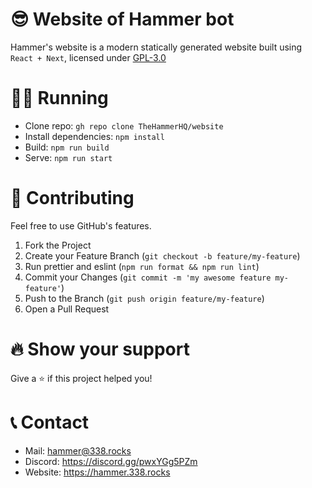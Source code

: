 # 😎 Website of Hammer bot

Hammer's website is a modern statically generated website built using `React + Next`, licensed under [GPL-3.0](https://www.gnu.org/licenses/gpl-3.0.tr.html)

# 🏃‍♀️ Running

-   Clone repo: `gh repo clone TheHammerHQ/website`
-   Install dependencies: `npm install`
-   Build: `npm run build`
-   Serve: `npm run start`

# 🧦 Contributing

Feel free to use GitHub's features.

1. Fork the Project
2. Create your Feature Branch (`git checkout -b feature/my-feature`)
3. Run prettier and eslint (`npm run format && npm run lint`)
4. Commit your Changes (`git commit -m 'my awesome feature my-feature'`)
5. Push to the Branch (`git push origin feature/my-feature`)
6. Open a Pull Request

# 🔥 Show your support

Give a ⭐️ if this project helped you!

# 📞 Contact

-   Mail: hammer@338.rocks
-   Discord: https://discord.gg/pwxYGg5PZm
-   Website: https://hammer.338.rocks
